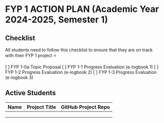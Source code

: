 # FYP 1 ACTION PLAN (Academic Year 2024-2025, Semester 1)

## Checklist

All students need to follow this checklist to ensure that they are on track with their FYP 1 project :star: 

[ ] FYP 1-0a Topic Proposal
[ ] FYP 1-1 Progress Evaluation (e-logbook 1)
[ ] FYP 1-2 Progress Evaluation (e-logbook 2)
[ ] FYP 1-3 Progress Evaluation (e-logbook 3)

## Active Students

| Name | Project Title | GitHub Project Repo |
|------|---------------|---------------------|
|      |               |                     |
|      |               |                     |
|      |               |                     |







